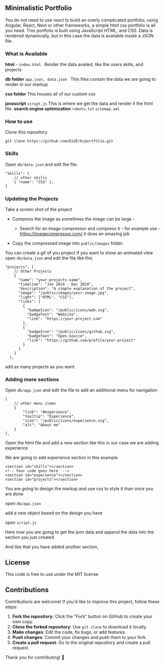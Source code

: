 ## Minimalistic Portfolio 

You do not need to use react to build an overly complicated portfolio, using Angular, React, Next or other frameworks, a simple html css portfolio is all you need.
This portfolio is built using JavaScript HTML, and CSS.
Data is rendered dynamically, but in this case the data is available inside a JSON file.

### What is Available

**html** - `index.html `
Render the data availed, like the users skills, and projects

**db folder** `app.json, data.json `
This files contain the data we are going to render in our markup

**css folder** 
This houses all of our custom css

**javascript** `script.js`
This is where we get the data and render it the html file.
**search engine optimization** `robots.txt` `sitemap.xml`
### How to use

Clone this repository

```
git clone https://github.com/DidIrb/portfolio.git
```

### Skills

Open `db/data.json` and edit the file.

```
"skills": [
    // other skills
    { "name": "CSS" },
]
```

### Updating the Projects

Take a screen shot of the project

- Compress the image as sometimes the image can be large -

  - Search for an image compressor and compress it - for example use -https://imagecompressor.com/ it does an amazing job

- Copy the compressed image into `public/images` folder.

You can create a gif of you project if you want to show an animated view
open `db/data.json` and edit the file like this

```
"projects": [
    // Other Projects
    {
      "name": "your-projects-name",
      "timeline": "Jan 2024 - Dec 2024",
      "description": "A simple explanation of the project",
      "image": "/public/images/your-image.jpg",
      "light": ["HTML", "CSS"],
      "links": [
        {
          "badgeIcon": "/public/icons/web.svg",
          "badgeText": "Website",
          "link": "https://your-project.com"
        },
        {
          "badgeIcon": "/public/icons/github.svg",
          "badgeText": "Open-Source",
          "link": "https://github.com/profile/your-project"
        }
      ]
    }
  ],
```

add as many projects as you want

### Adding more sections

Open `db/app.json` and edit the file to add an additional menu for navigation

```
[
    // other menu items
    {
        "link": "#experience",
        "tooltip": "Experience",
        "icon": "/public/icons/experience.svg",
        "alt": "About me"
    }
],
```

Open the html file and add a new section like this in our case we are adding experience

We are going to add experience section in this example 

```
<section id="skills"></section>
<!-- Your code goes here  --> 
<section id="experience"></section>
<section id="projects"></section>
```

You are going to design the markup and use css to style it than once you are done

open `db/app.json`

add a new object based on the design you have

open `script.js`

Here now you are going to get the json data and append the data into the section you just created

And like that you have added another section, 
<!-- I kind of got tired writing this so you can update it if you want -->

## License

This code is free to use under the MIT license

## Contributions

Contributions are welcome! If you'd like to improve this project, follow these steps:

1. **Fork the repository**: Click the "Fork" button on GitHub to create your own copy.
2. **Clone the forked repository**: Use `git clone` to download it locally.
3. **Make changes**: Edit the code, fix bugs, or add features.
4. **Push changes**: Commit your changes and push them to your fork.
5. **Create a pull request**: Go to the original repository and create a pull request.

Thank you for contributing! 🙌
